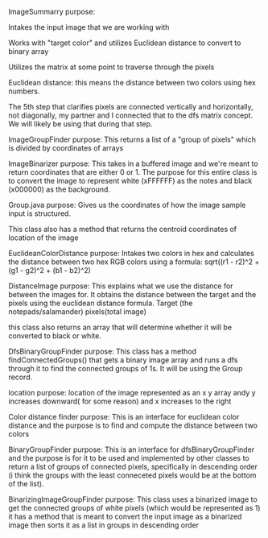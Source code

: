 ImageSummarry purpose: 

Intakes the input image that we are working with

Works with "target color" and utilizes Euclidean distance to convert to binary array

Utilizes the matrix at some point to traverse through the pixels

Euclidean distance: this means the distance between two colors using hex numbers. 

The 5th step that clarifies pixels are connected vertically and horizontally, not diagonally, my partner and I connected that to the dfs matrix concept. We will likely be using that during that step.


ImageGroupFinder purpose: 
This returns a list of a "group of pixels" which is divided by coordinates of arrays 

ImageBinarizer purpose:
This takes in a buffered image and we're meant to return coordinates that are either 0 or 1. The purpose for this entire class is to convert the image to represent white (xFFFFFF) as the notes and black (x000000) as the background.

Group.java purpose: 
Gives us the coordinates of how the image sample input is structured.  

This class also has a method that returns the centroid coordinates of location of the image

EuclideanColorDistance purpose: 
Intakes two colors in hex and calculates the distance between two hex RGB colors using a formula:
sqrt((r1 - r2)^2 + (g1 - g2)^2 + (b1 - b2)^2)

DistanceImage purpose:
This explains what we use the distance for between the images for. It obtains the distance between the target and the pixels using the euclidean 
distance formula. Target (the notepads/salamander) pixels(total image)

this class also returns an array that will determine whether it will be converted to black or white. 

DfsBinaryGroupFinder purpose:
This class has a method findConnectedGroups() that gets a binary image array and runs a dfs through it to find the connected groups of 1s. It will be using the Group record.

location purpose:
location of the image represented as an x y array andy y increases downward( for some reason) and x increases to the right

Color distance finder purpose: 
This is an interface for euclidean color distance and the purpose is to find and compute the distance between two colors 

BinaryGroupFinder purpose:
This is an interface for dfsBinaryGroupFinder and the purpose is for it to be used and implemented by other classes to return a list of groups of connected pixels, specifically in descending order (i think the groups with the least conneceted pixels would be at the bottom of the list).

BinarizingImageGroupFinder purpose:
This class uses a binarized image to get the connected groups of white pixels (which would be represented as 1) it has a method that is meant to convert the input image as a binarized image then sorts it as a list in groups in descending order 
